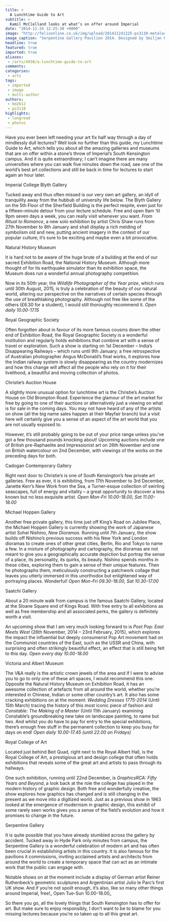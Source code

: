 ```yaml
---
title: >
  A Lunchtime Guide to Art
subtitle: >
  Kamil McClelland looks at what’s on offer around Imperial
date: "2014-11-24 12:25:30 +0000"
image: "http://felixonline.co.uk/img/upload/201411241225-ps3110-metalocus_serpentine_gallery_20_1200.jpg"
image_caption: "Serpentine Gallery Pavilion 2014. Designed by Smiljan Radic."
headline: true
featured: true
imported: true
aliases:
 - /arts/4938/a-lunchtime-guide-to-art
comments:
categories:
 - arts
tags:
 - imported
 - image
 - multi-author
authors:
 - km2612
 - ps3110
highlights:
 - longread
 - photos
---
```


Have you ever been left needing your art fix half way through a day of mindlessly dull lectures? Well look no further than this guide, my Lunchtime Guide to Art, which tells you about all the amazing galleries and museums that are on offer within a stone’s throw of Imperial’s South Kensington campus. And it is quite extraordinary; I can’t imagine there are many universities where you can walk five minutes down the road, see one of the world’s best art collections and still be back in time for lectures to start again an hour later.

Imperial College Blyth Gallery

Tucked away and thus often missed is our very own art gallery, an idyll of tranquility away from the hubbub of university life below. The Blyth Gallery on the 5th Floor of the Sherfield Building is the perfect respite, even just for a fifteen-minute detour from your lecture schedule. Free and open 9am ‘til 9pm seven days a week, you can really visit whenever you want. _From Ritual to Romance_, a new solo exhibition by artist Chris Shaw runs from 27th November to 8th January and shall display a rich melding of symbolism old and new, putting ancient imagery in the context of our popular culture; it’s sure to be exciting and maybe even a bit provocative.

Natural History Museum

It is hard not to be aware of the huge brute of a building at the end of our sacred Exhibition Road, the National History Museum. Although more thought of for its earthquake simulator than its exhibition space, the Museum does run a wonderful annual photography competition.

Now in its 50th year, the _Wildlife Photographer of the Year prize_, which runs until 30th August, 2015, is truly a celebration of the beauty of our natural world, altering our perspective on the narratives of certain species through the use of breathtaking photography. Although not free like some of the others (£6.30 for a student), I would still thoroughly recommend it. _Open daily 10.00-17.15_

Royal Geographic Society

Often forgotten about in favour of its more famous cousins down the other end of Exhibition Road, the Royal Geographic Society is a wonderful institution and regularly holds exhibitions that combine art with a sense of travel or exploration. Such a show is starting on 1st December – India’s Disappearing Railways – which runs until 9th January; a free retrospective of Australian photographer Angus McDonald’s final works, it explores how the Indian railway system is slowly disappearing as the country modernizes and how this change will affect all the people who rely on it for their livelihood, a beautiful and moving collection of photos.

Christie’s Auction House

A slightly more unusual option for lunchtime art is the Christie’s Auction House on Old Brompton Road. Experience the glamour of the art market for free by going to one of their auctions or alternatively just a viewing on what is for sale in the coming days. You may not have heard of any of the artists on show (all the big name sales happen at their Mayfair branch) but a visit here will certainly give you a sense of an aspect of the art world that you are not usually exposed to.

However, it’s still probably going to be out of your price range unless you’ve got a few thousand pounds knocking about! Upcoming auctions include one of British pre-Raphaelite and Impressionist art on 26th November and one on British watercolour on 2nd December, with viewings of the works on the preceding days for both.

Cadogan Contemporary Gallery

Right next door to Christie’s is one of South Kensington’s few private art galleries. Free as ever, it is exhibiting, from 17th November to 3rd December, Janette Kerr’s New Work from the Sea, a Turner-esque collection of swirling seascapes, full of energy and vitality – a great opportunity to discover a less known but no less exquisite artist. _Open Mon-Fri 10.00-18.00, Sat 11.00-18.00_

Michael Hoppen Gallery

Another free private gallery, this time just off King’s Road on Jubilee Place, the Michael Hoppen Gallery is currently showing the work of Japanese artist Sohei Nishino, _New Dioramas_. Running until 7th January, the show builds off Nishino’s previous success with his New York and London dioramas to create ones of other great cities, Berlin, Rio and Tokyo to name a few. In a mixture of photography and cartography, the dioramas are not meant to give you a geographically accurate depiction but portray the sense of a place, its personality, its quirks, its beauty. Nishino spends months in these cities, exploring them to gain a sense of their unique features. Then he photographs them, meticulously constructing a patchwork collage that leaves you utterly immersed in this unorthodox but enlightened way of portraying places. Wonderful! _Open Mon-Fri 09.30-18.00, Sat 10.30-17.00_

Saatchi Gallery

About a 20 minute walk from campus is the famous Saatchi Gallery, located at the Sloane Square end of Kings Road. With free entry to all exhibitions as well as free membership and all associated perks, the gallery is definitely worth a visit.

An upcoming show that I am very much looking forward to is _Post Pop: East Meets West_ (26th November, 2014 – 23rd February, 2015), which explores the impact the influential but deeply consumerist Pop Art movement had on the Communist countries of the East, such as the USSR and China, with surprising and often strikingly beautiful effect, an effect that is still being felt to this day. _Open every day 10.00-18.00_

Victoria and Albert Museum

The V&A really is the artistic crown jewels of the area and if I were to advise you to go to only one of these art spaces, I would recommend this one. Opposite the Natural History Museum on Exhibition Road, it has an awesome collection of artefacts from all around the world, whether you’re interested in Chinese, Indian or some other country’s art. It also has some cracking exhibitions on at the moment: _Wedding Dresses 1775-2014_ (Until 15th March) tracing the history of this most iconic piece of fashion and _Constable: The Making of a Master_ (Until 11th January) examining Constable’s groundbreaking new take on landscape painting, to name but two. And whilst you do have to pay for entry to the special exhibitions, there’s enough free stuff in the permanent collection to keep you busy for days on end! _Open daily 10.00-17.45 (until 22.00 on Fridays)_

Royal College of Art

Located just behind Beit Quad, right next to the Royal Albert Hall, is the Royal College of Art, a prestigious art and design college that often holds exhibitions that reveals some of the great art and artists to pass through its hallways.

One such exhibition, running until 22nd December, is _GraphicsRCA: Fifty Years and Beyond_, a look back at the role the college has played in the modern history of graphic design. Both free and wonderfully creative, the show explores how graphics has changed and is still changing in the present as we move into a digitized world. Just as a previous show in 1963 looked at the emergence of modernism in graphic design, this exhibit of some rarely seen works gives you a sense of the field’s evolution and how it promises to change in the future.

Serpentine Gallery

It is quite possible that you have already stumbled across the gallery by accident. Tucked away in Hyde Park only minutes from campus, the Serpentine Gallery is a wonderful celebration of modern art and has often been crucial in establishing artists in this country. It is also famous for the pavilions it commissions, inviting acclaimed artists and architects from around the world to create a temporary space that can act as an intimate work that the public can engage with.

Notable shows on at the moment include a display of German artist Reiner Ruthenbeck’s geometric sculptures and Argentinian artist Julio le Parc’s first UK show. And if you’re not spoilt enough, it’s also, like so many other things around Imperial, free!_ Open Tue-Sun 10.00-18.00_

So there you go, all the lovely things that South Kensington has to offer for art. But make sure to enjoy responsibly, I don’t want to be to blame for you missing lectures because you’re so taken up to all this great art.
